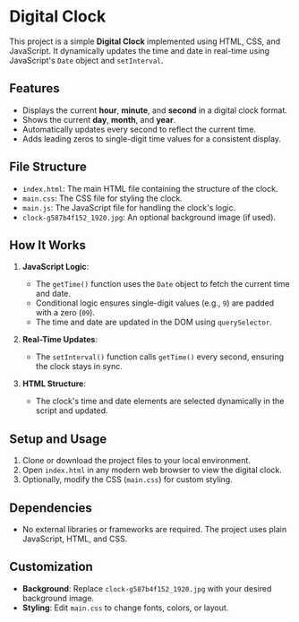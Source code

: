 # Digital Clock

This project is a simple **Digital Clock** implemented using HTML, CSS, and JavaScript. It dynamically updates the time and date in real-time using JavaScript's `Date` object and `setInterval`.

## Features

- Displays the current **hour**, **minute**, and **second** in a digital clock format.
- Shows the current **day**, **month**, and **year**.
- Automatically updates every second to reflect the current time.
- Adds leading zeros to single-digit time values for a consistent display.

## File Structure

- `index.html`: The main HTML file containing the structure of the clock.
- `main.css`: The CSS file for styling the clock.
- `main.js`: The JavaScript file for handling the clock's logic.
- `clock-g587b4f152_1920.jpg`: An optional background image (if used).

## How It Works

1. **JavaScript Logic**:  
   - The `getTime()` function uses the `Date` object to fetch the current time and date.
   - Conditional logic ensures single-digit values (e.g., `9`) are padded with a zero (`09`).
   - The time and date are updated in the DOM using `querySelector`.

2. **Real-Time Updates**:  
   - The `setInterval()` function calls `getTime()` every second, ensuring the clock stays in sync.

3. **HTML Structure**:  
   - The clock's time and date elements are selected dynamically in the script and updated.

## Setup and Usage

1. Clone or download the project files to your local environment.
2. Open `index.html` in any modern web browser to view the digital clock.
3. Optionally, modify the CSS (`main.css`) for custom styling.


## Dependencies

- No external libraries or frameworks are required. The project uses plain JavaScript, HTML, and CSS.

## Customization

- **Background**: Replace `clock-g587b4f152_1920.jpg` with your desired background image.
- **Styling**: Edit `main.css` to change fonts, colors, or layout.

